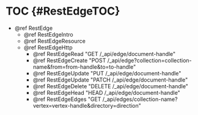 TOC {#RestEdgeTOC}
==================

- @ref RestEdge
  - @ref RestEdgeIntro
  - @ref RestEdgeResource
  - @ref RestEdgeHttp
    - @ref RestEdgeRead "GET /_api/edge/document-handle"
    - @ref RestEdgeCreate "POST /_api/edge?collection=collection-name&from=from-handle&to=to-handle"
    - @ref RestEdgeUpdate "PUT /_api/edge/document-handle"
    - @ref RestEdgeUpdate "PATCH /_api/edge/document-handle"
    - @ref RestEdgeDelete "DELETE /_api/edge/document-handle"
    - @ref RestEdgeHead "HEAD /_api/edge/document-handle"
    - @ref RestEdgeEdges "GET /_api/edges/collection-name?vertex=vertex-handle&directory=direction"
